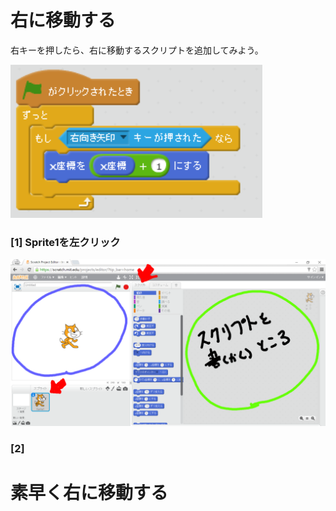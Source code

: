 # 右に移動する

右キーを押したら、右に移動するスクリプトを追加してみよう。

![](move_right.png)

### 
### [1] Sprite1を左クリック
![](base001_make_002_a.png)

### [2] 
# 素早く右に移動する
